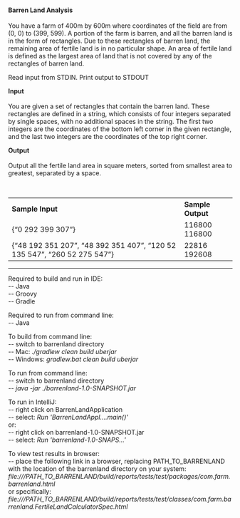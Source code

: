 <h4>Barren Land Analysis</h4>

You have a farm of 400m by 600m where coordinates of the field are from (0, 0) to (399, 599). 
A portion of the farm is barren, and all the barren land is in the form of rectangles. 
Due to these rectangles of barren land, the remaining area of fertile land is in no particular shape. 
An area of fertile land is defined as the largest area of land that is not covered by any of the rectangles of barren land.

Read input from STDIN. Print output to STDOUT 

<strong>Input</strong> <br/><br/>
You are given a set of rectangles that contain the barren land. 
These rectangles are defined in a string, which consists of four integers separated by single spaces, 
with no additional spaces in the string. 
The first two integers are the coordinates of the bottom left corner in the given rectangle, 
and the last two integers are the coordinates of the top right corner. 

<strong>Output</strong><br/><br/>
Output all the fertile land area in square meters, sorted from smallest area to greatest, separated by a space. 
<p>&nbsp;</p>

<table>
<tr><th align="left">Sample Input</th><th align="left">Sample Output</th></tr>
<tr><td>{“0 292 399 307”}</td><td>116800  116800</td></tr>
<tr><td>{“48 192 351 207”, “48 392 351 407”, “120 52 135 547”, “260 52 275 547”}</td><td>22816 192608</td></tr>
</table> 

<strong><hr/></strong>
Required to build and run in IDE:  
-- Java<br/>
-- Groovy<br/>
-- Gradle<br/>

Required to run from command line:    
-- Java

To build from command line:  
-- switch to barrenland directory<br/>
-- Mac: <em>./gradlew clean build uberjar</em><br/>
-- Windows: <em>gradlew.bat clean build uberjar</em>

To run from command line:<br/> 
-- switch to barrenland directory<br/>
-- <em>java -jar ./barrenland-1.0-SNAPSHOT.jar</em>

To run in IntelliJ:<br/>
-- right click on BarrenLandApplication<br/>
-- select: <em>Run 'BarrenLandAppl....main()'</em><br/>
or:<br/> 
-- right click on barrenland-1.0-SNAPSHOT.jar<br/>
-- select: <em>Run 'barrenland-1.0-SNAPS...'</em><br/>




To view test results in browser:  
-- place the following link in a browser, replacing PATH_TO_BARRENLAND<br/>
   with the location of the barrenland directory on your system:<br/>
       <em>file:///PATH_TO_BARRENLAND/build/reports/tests/test/packages/com.farm.barrenland.html</em><br/>
       or specifically:<br/>
       <em>file:///PATH_TO_BARRENLAND/build/reports/tests/test/classes/com.farm.barrenland.FertileLandCalculatorSpec.html</em>


 

